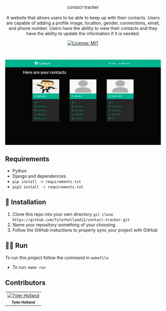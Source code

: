 <p align="center">
contact-tracker

<br>
<br>
A website that allows users to be able to keep up with their contacts. Users are capable of adding a profile image, location, gender, connections, email, and phone number. Users have the ability to view their contacts and they have the ability to update the information if it is needed. 
</p>
<p align="center">
  <a href="#" target="_blank">
    <img alt="License: MIT" src="https://img.shields.io/badge/License-MIT-yellow.svg" />
  </a>
</p>
<br>

![alt text](https://github.com/Tylerholland12/contact-tracker/blob/main/display.png?raw=true)

## Requirements 
- Python
- Django and dependencies
- `pip install -r requirements.txt`
- `pip3 install -r requirements.txt`



## 🏁 Installation

1. Clone this repo into your own directory `git clone https://github.com/Tylerholland12/contact-tracker.git`
1. Name your repository something of your choosing. 
1. Follow the GitHub instuctions to properly sync your project with GitHub

## 🏃🏾 Run
To run this project follow the command in `makefile`

- To run:
`make run`


## Contributors

<table>
  <tr>
    <td align="center"><a href="https://github.com/tylerholland12"><img src="https://avatars1.githubusercontent.com/u/29693747?s=460&v=4" width="75px;" alt="Tyler Holland"/><br /><sub><b>Tyler Holland</b></sub></a><br/></td>
</table>
